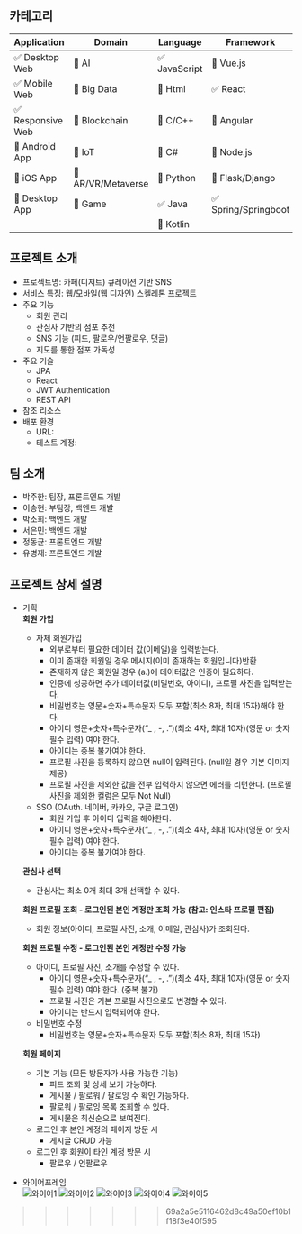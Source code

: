 <!-- 필수 항목 -->

## 카테고리

| Application | Domain | Language | Framework |
| ---- | ---- | ---- | ---- |
| :white_check_mark: Desktop Web | :black_square_button: AI | :white_check_mark: JavaScript | :black_square_button: Vue.js |
| :white_check_mark: Mobile Web | :black_square_button: Big Data | :black_square_button: Html | :white_check_mark: React |
| :white_check_mark: Responsive Web | :black_square_button: Blockchain | :black_square_button: C/C++ | :black_square_button: Angular |
| :black_square_button: Android App | :black_square_button: IoT | :black_square_button: C# | :black_square_button: Node.js |
| :black_square_button: iOS App | :black_square_button: AR/VR/Metaverse | :black_square_button: Python | :black_square_button: Flask/Django |
| :black_square_button: Desktop App | :black_square_button: Game | :white_check_mark: Java | :white_check_mark: Spring/Springboot |
| | | :black_square_button: Kotlin | |

<!-- 필수 항목 -->

## 프로젝트 소개

* 프로젝트명: 카페(디저트) 큐레이션 기반 SNS
* 서비스 특징: 웹/모바일(웹 디자인) 스켈레톤 프로젝트
* 주요 기능
  - 회원 관리
  - 관심사 기반의 점포 추천
  - SNS 기능 (피드, 팔로우/언팔로우, 댓글)
  - 지도를 통한 점포 가독성
* 주요 기술
  - JPA
  - React
  - JWT Authentication
  - REST API
* 참조 리소스
* 배포 환경
  - URL: 
  - 테스트 계정: 

<!-- 자유 양식 -->

## 팀 소개
* 박주한: 팀장, 프론트엔드 개발
* 이승현: 부팀장, 백엔드 개발
* 박소희: 백엔드 개발 
* 서은민: 백엔드 개발
* 정동균: 프론트엔드 개발
* 유병재: 프론트엔드 개발

<!-- 자유 양식 -->

## 프로젝트 상세 설명
* 기획 <br>
  **회원 가입**
    * 자체 회원가입
      * 외부로부터 필요한 데이터 값(이메일)을 입력받는다.
      * 이미 존재한 회원일 경우 메시지(이미 존재하는 회원입니다)반환
      * 존재하지 않은 회원일 경우 (a.)에 데이터값은 인증이 필요하다. 
      * 인증에 성공하면 추가 데이터값(비밀번호, 아이디), 프로필 사진을 입력받는다.
      * 비밀번호는 영문+숫자+특수문자 모두 포함(최소 8자, 최대 15자)해야 한다.
      * 아이디 영문+숫자+특수문자(“_ , -, .”)(최소 4자, 최대 10자)(영문 or 숫자 필수 입력) 여야 한다.
      * 아이디는 중복 불가여야 한다.
      * 프로필 사진을 등록하지 않으면 null이 입력된다. (null일 경우 기본 이미지 제공)
      * 프로필 사진을 제외한 값을 전부 입력하지 않으면 에러를 리턴한다. (프로필 사진을 제외한 컬럼은 모두 Not Null)
    * SSO (OAuth. 네이버, 카카오, 구글 로그인)
      * 회원 가입 후 아이디 입력을 해야한다.
      * 아이디 영문+숫자+특수문자(“_ , -, .”)(최소 4자, 최대 10자)(영문 or 숫자 필수 입력) 여야 한다.
      * 아이디는 중복 불가여야 한다.

  **관심사 선택**
    * 관심사는 최소 0개 최대 3개 선택할 수 있다.

  **회원 프로필 조회 - 로그인된 본인 계정만 조회 가능 (참고: 인스타 프로필 편집)**
    * 회원 정보(아이디, 프로필 사진, 소개, 이메일, 관심사)가 조회된다.

  **회원 프로필 수정 - 로그인된 본인 계정만 수정 가능**
    * 아이디, 프로필 사진, 소개를 수정할 수 있다.
      * 아이디 영문+숫자+특수문자(“_ , -, .”)(최소 4자, 최대 10자)(영문 or 숫자 필수 입력) 여야 한다. (중복 불가)
      * 프로필 사진은 기본 프로필 사진으로도 변경할 수 있다.
      * 아이디는 반드시 입력되어야 한다.
    * 비밀번호 수정
      * 비밀번호는 영문+숫자+특수문자 모두 포함(최소 8자, 최대 15자)

  **회원 페이지**
    * 기본 기능 (모든 방문자가 사용 가능한 기능)
      * 피드 조회 및 상세 보기 가능하다.
      * 게시물 / 팔로워 / 팔로잉 수 확인 가능하다.
      * 팔로워 / 팔로잉 목록 조회할 수 있다.
      * 게시물은 최신순으로 보여진다.
    * 로그인 후 본인 계정의 페이지 방문 시
      * 게시글 CRUD 가능
    * 로그인 후 회원이 타인 계정 방문 시
      * 팔로우 / 언팔로우


* 와이어프레임 <br>
  ![와이어1](/uploads/808232cc248a1f22b7c50fded277ad9a/와이어1.JPG) 
  ![와이어2](/uploads/a168143446bf5ca3a7efdf52f799b072/와이어2.JPG)
  ![와이어3](/uploads/83b9d1a5bd97a7d04a261ff896c121fc/와이어3.JPG)
  ![와이어4](/uploads/ec3125ef96cd73eb2be73cd8889781f3/와이어4.JPG)
  ![와이어5](/uploads/2fafa3282621f0ff47cd99aec5d0e317/와이어5.JPG)
>>>>>>> 69a2a5e5116462d8c49a50ef10b1f18f3e40f595
